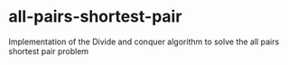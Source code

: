 # all-pairs-shortest-pair
Implementation of the Divide and conquer algorithm to solve the all pairs shortest pair problem
